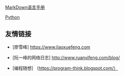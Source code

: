 [MarkDown语言手册](http://wowubuntu.com/markdown/)

[Python](https://github.com/biansutao/biansutao.github.io/blob/master/python-mysql.md)






## 友情链接

* [廖雪峰] https://www.liaoxuefeng.com

* [阮一峰的网络日志] http://www.ruanyifeng.com/blog/

* [编程随想] （https://program-think.blogspot.com/）


